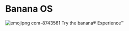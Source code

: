 # Banana OS 
![emojipng com-8743561](https://user-images.githubusercontent.com/54982599/133893691-36d36414-32be-4c98-ad20-0b79e6e2c364.png)
Try the banana® Experience™

